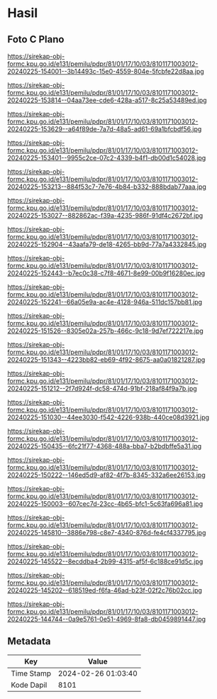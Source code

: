 # Hasil

## Foto C Plano

https://sirekap-obj-formc.kpu.go.id/e131/pemilu/pdpr/81/01/17/10/03/8101171003012-20240225-154001--3b14493c-15e0-4559-804e-5fcbfe22d8aa.jpg

https://sirekap-obj-formc.kpu.go.id/e131/pemilu/pdpr/81/01/17/10/03/8101171003012-20240225-153814--04aa73ee-cde6-428a-a517-8c25a53489ed.jpg

https://sirekap-obj-formc.kpu.go.id/e131/pemilu/pdpr/81/01/17/10/03/8101171003012-20240225-153629--a64f89de-7a7d-48a5-ad61-69a1bfcbdf56.jpg

https://sirekap-obj-formc.kpu.go.id/e131/pemilu/pdpr/81/01/17/10/03/8101171003012-20240225-153401--9955c2ce-07c2-4339-b4f1-db00d1c54028.jpg

https://sirekap-obj-formc.kpu.go.id/e131/pemilu/pdpr/81/01/17/10/03/8101171003012-20240225-153213--884f53c7-7e76-4b84-b332-888bdab77aaa.jpg

https://sirekap-obj-formc.kpu.go.id/e131/pemilu/pdpr/81/01/17/10/03/8101171003012-20240225-153027--882862ac-f39a-4235-986f-91df4c2672bf.jpg

https://sirekap-obj-formc.kpu.go.id/e131/pemilu/pdpr/81/01/17/10/03/8101171003012-20240225-152904--43aafa79-de18-4265-bb9d-77a7a4332845.jpg

https://sirekap-obj-formc.kpu.go.id/e131/pemilu/pdpr/81/01/17/10/03/8101171003012-20240225-152443--b7ec0c38-c7f8-4671-8e99-00b9f16280ec.jpg

https://sirekap-obj-formc.kpu.go.id/e131/pemilu/pdpr/81/01/17/10/03/8101171003012-20240225-152241--66a05e9a-ac4e-4128-946a-511dc157bb81.jpg

https://sirekap-obj-formc.kpu.go.id/e131/pemilu/pdpr/81/01/17/10/03/8101171003012-20240225-151526--8305e02a-257b-466c-9c18-9d7ef722217e.jpg

https://sirekap-obj-formc.kpu.go.id/e131/pemilu/pdpr/81/01/17/10/03/8101171003012-20240225-151343--4223bb82-eb69-4f92-8675-aa0a01821287.jpg

https://sirekap-obj-formc.kpu.go.id/e131/pemilu/pdpr/81/01/17/10/03/8101171003012-20240225-151212--2f7d924f-dc58-474d-91bf-218af84f9a7b.jpg

https://sirekap-obj-formc.kpu.go.id/e131/pemilu/pdpr/81/01/17/10/03/8101171003012-20240225-151030--44ee3030-f542-4226-938b-440ce08d3921.jpg

https://sirekap-obj-formc.kpu.go.id/e131/pemilu/pdpr/81/01/17/10/03/8101171003012-20240225-150435--6fc21f77-4368-488a-bba7-b2bdbffe5a31.jpg

https://sirekap-obj-formc.kpu.go.id/e131/pemilu/pdpr/81/01/17/10/03/8101171003012-20240225-150222--146ed5d9-af82-4f7b-8345-332a6ee26153.jpg

https://sirekap-obj-formc.kpu.go.id/e131/pemilu/pdpr/81/01/17/10/03/8101171003012-20240225-150003--607cec7d-23cc-4b65-bfc1-5c63fa696a81.jpg

https://sirekap-obj-formc.kpu.go.id/e131/pemilu/pdpr/81/01/17/10/03/8101171003012-20240225-145810--3886e798-c8e7-4340-876d-fe4cf4337795.jpg

https://sirekap-obj-formc.kpu.go.id/e131/pemilu/pdpr/81/01/17/10/03/8101171003012-20240225-145522--8ecddba4-2b99-4315-af5f-6c188ce91d5c.jpg

https://sirekap-obj-formc.kpu.go.id/e131/pemilu/pdpr/81/01/17/10/03/8101171003012-20240225-145202--618519ed-f6fa-46ad-b23f-02f2c76b02cc.jpg

https://sirekap-obj-formc.kpu.go.id/e131/pemilu/pdpr/81/01/17/10/03/8101171003012-20240225-144744--0a9e5761-0e51-4969-8fa8-db0459891447.jpg


## Metadata

| Key        | Value               |
| ---------- | ------------------- |
| Time Stamp | 2024-02-26 01:03:40 |
| Kode Dapil | 8101                |



